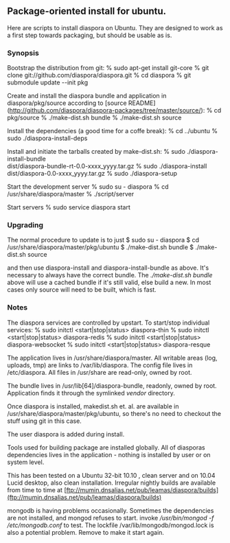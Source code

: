 ## Package-oriented install for ubuntu.

Here are  scripts to install diaspora on Ubuntu. They are designed to
work as a first step towards packaging, but should be usable as is.

### Synopsis

Bootstrap the distribution from git:
    % sudo apt-get install git-core
    % git clone git://github.com/diaspora/diaspora.git
    % cd diaspora
    % git submodule update --init pkg

Create and install the diaspora bundle and application in
diaspora/pkg/source according to
[source README]
(http://github.com/diaspora/diaspora-packages/tree/master/source/):
    % cd pkg/source
    % ./make-dist.sh bundle
    % ./make-dist.sh source

Install the dependencies (a good time for a coffe break):
    % cd ../ubuntu
    % sudo ./diaspora-install-deps

Install and  initiate the tarballs created by make-dist.sh:
    % sudo ./diaspora-install-bundle \
        dist/diaspora-bundle-rt-0.0-xxxx_yyyy.tar.gz
    % sudo ./diaspora-install dist/diaspora-0.0-xxxx_yyyy.tar.gz
    % sudo ./diaspora-setup

Start the development server
    % sudo su - diaspora
    % cd /usr/share/diaspora/master
    % ./script/server

Start servers
    % sudo service diaspora start

### Upgrading

The normal procedure to update is to just
    $ sudo su - diaspora
    $ cd /usr/share/diaspora/master/pkg/ubuntu
    $ ./make-dist.sh bundle
    $ ./make-dist.sh source

and then use diaspora-install and diaspora-install-bundle as above.
It's necessary to always have the correct bundle. The  *./make-dist.sh bundle*
above will use a cached bundle if it's still valid, else build a new.
In most cases only source will need to be built, which is fast.

### Notes

The diaspora services are controlled by upstart. To start/stop
individual services:
    % sudo initctl <start|stop|status>  diaspora-thin
    % sudo initctl <start|stop|status>  diaspora-redis
    % sudo initctl <start|stop|status>  diaspora-websocket
    % sudo initctl <start|stop|status>  diaspora-resque

The application lives in /usr/share/diaspora/master. All writable areas
(log, uploads, tmp) are links to /var/lib/diaspora. The config file lives
in /etc/diaspora. All files in /usr/share are read-only, owned by root.

The bundle lives in /usr/lib[64]/diaspora-bundle, readonly, owned by root.
Application finds it through the symlinked *vendor* directory.

Once diaspora is installed, makedist.sh et. al. are available in
/usr/share/diaspora/master/pkg/ubuntu, so there's no need to checkout
the stuff using git in this case.

The user diaspora is added during install.

Tools used for building package are installed globally. All of diasporas
dependencies lives in the application - nothing is installed by user or
on system level.

This has been tested on a Ubuntu 32-bit 10.10 , clean server and on 10.04
Lucid desktop, also clean installation. Irregular nightly builds are
available from time to time at
[ftp://mumin.dnsalias.net/pub/leamas/diaspora/builds](ftp://mumin.dnsalias.net/pub/leamas/diaspora/builds)

mongodb is having problems occasionally. Sometimes the dependencies are not
installed, and mongod refuses to start. invoke */usr/bin/mongod -f
/etc/mongodb.conf* to test. The lockfile /var/lib/mongodb/mongod.lock is
also a potential problem. Remove to make it start again.
